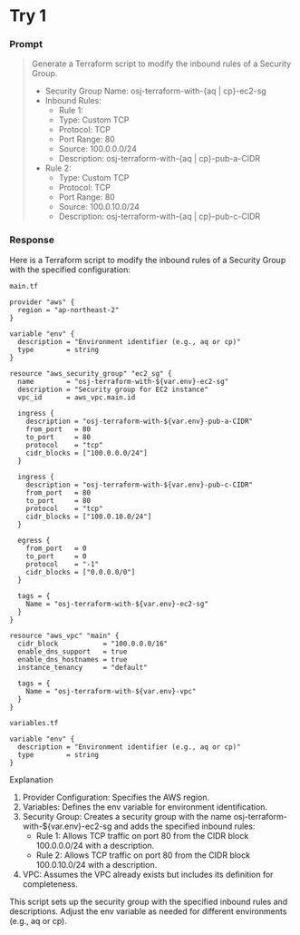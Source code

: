 # Try 1
### Prompt
> Generate a Terraform script to modify the inbound rules  of a Security Group.
> 
> * Security Group Name: osj-terraform-with-{aq | cp}-ec2-sg
> * Inbound Rules:
>   * Rule 1:
>    - Type: Custom TCP
>    - Protocol: TCP
>    - Port Range: 80
>    - Source: 100.0.0.0/24
>    - Description: osj-terraform-with-{aq | cp}-pub-a-CIDR
>  * Rule 2:
>    - Type: Custom TCP
>    - Protocol: TCP
>    - Port Range: 80
>    - Source: 100.0.10.0/24
>    - Description: osj-terraform-with-{aq | cp}-pub-c-CIDR


### Response
Here is a Terraform script to modify the inbound rules of a Security Group with the specified configuration:

`main.tf`
```hcl
provider "aws" {
  region = "ap-northeast-2"
}

variable "env" {
  description = "Environment identifier (e.g., aq or cp)"
  type        = string
}

resource "aws_security_group" "ec2_sg" {
  name        = "osj-terraform-with-${var.env}-ec2-sg"
  description = "Security group for EC2 instance"
  vpc_id      = aws_vpc.main.id

  ingress {
    description = "osj-terraform-with-${var.env}-pub-a-CIDR"
    from_port   = 80
    to_port     = 80
    protocol    = "tcp"
    cidr_blocks = ["100.0.0.0/24"]
  }

  ingress {
    description = "osj-terraform-with-${var.env}-pub-c-CIDR"
    from_port   = 80
    to_port     = 80
    protocol    = "tcp"
    cidr_blocks = ["100.0.10.0/24"]
  }

  egress {
    from_port   = 0
    to_port     = 0
    protocol    = "-1"
    cidr_blocks = ["0.0.0.0/0"]
  }

  tags = {
    Name = "osj-terraform-with-${var.env}-ec2-sg"
  }
}

resource "aws_vpc" "main" {
  cidr_block           = "100.0.0.0/16"
  enable_dns_support   = true
  enable_dns_hostnames = true
  instance_tenancy     = "default"

  tags = {
    Name = "osj-terraform-with-${var.env}-vpc"
  }
}
```

`variables.tf`
```hcl
variable "env" {
  description = "Environment identifier (e.g., aq or cp)"
  type        = string
}
```

Explanation
1. Provider Configuration: Specifies the AWS region.
2. Variables: Defines the env variable for environment identification.
3. Security Group: Creates a security group with the name osj-terraform-with-${var.env}-ec2-sg and adds the specified inbound rules:
    * Rule 1: Allows TCP traffic on port 80 from the CIDR block 100.0.0.0/24 with a description.
    * Rule 2: Allows TCP traffic on port 80 from the CIDR block 100.0.10.0/24 with a description.
4. VPC: Assumes the VPC already exists but includes its definition for completeness.

This script sets up the security group with the specified inbound rules and descriptions. Adjust the env variable as needed for different environments (e.g., aq or cp).
